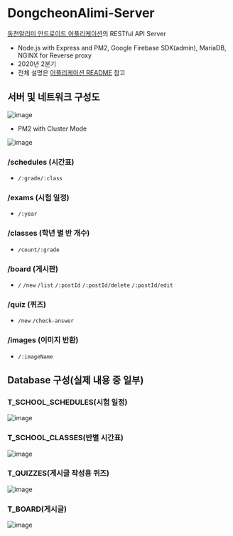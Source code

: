 # DongcheonAlimi-Server
[동천알리미 안드로이드 어플리케이션](https://github.com/Neibce/Dongcheon-Alimi)의 RESTful API Server
- Node.js with Express and PM2, Google Firebase SDK(admin), MariaDB, NGINX for Reverse proxy
- 2020년 2분기
- 전체 설명은 [어플리케이션 README](https://github.com/Neibce/Dongcheon-Alimi) 참고

## 서버 및 네트워크 구성도
![image](https://github.com/Neibce/Dongcheon-Alimi-API/assets/18096595/3ce4fed1-1e06-4e2a-92d2-d7e8c18635ae)

- PM2 with Cluster Mode

![image](https://github.com/Neibce/Dongcheon-Alimi-API/assets/18096595/7d3eef56-c57f-447a-b5bb-bbd032b7c61b)

### /schedules (시간표)
  - ```/:grade/:class```
### /exams (시험 일정)
  - ```/:year```
### /classes (학년 별 반 개수)
  - ```/count/:grade```
### /board (게시판)
  - ```/``` ```/new``` ```/list``` ```/:postId``` ```/:postId/delete``` ```/:postId/edit```
### /quiz (퀴즈)
  - ```/new``` ```/check-answer```
### /images (이미지 반환)
  - ```/:imageName```
    
## Database 구성(실제 내용 중 일부)
### T_SCHOOL_SCHEDULES(시험 일정)
![image](https://github.com/Neibce/Dongcheon-Alimi-API/assets/18096595/2e6aa506-c8c5-4c7c-9273-e5c553f1bb3b)

### T_SCHOOL_CLASSES(반별 시간표)
![image](https://github.com/Neibce/Dongcheon-Alimi-API/assets/18096595/3a25867c-b673-42f8-a30b-97cb26d306a8)

### T_QUIZZES(게시글 작성용 퀴즈)
![image](https://github.com/Neibce/Dongcheon-Alimi-API/assets/18096595/8a2d87c7-7f7e-4671-b14d-8871e66bdc8c)

### T_BOARD(게시글)
![image](https://github.com/Neibce/Dongcheon-Alimi-API/assets/18096595/4f33e184-7782-4716-95ec-c2039479931a)
